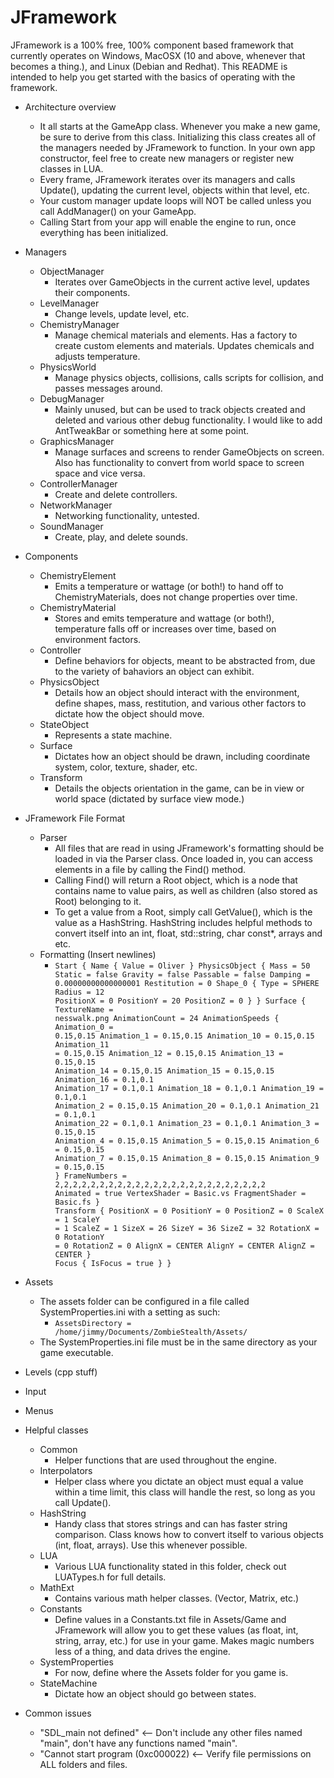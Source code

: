 # JFramework
JFramework is a 100% free, 100% component based framework that currently operates on Windows, MacOSX (10 and above, whenever that becomes a thing.), and Linux (Debian and Redhat). This README is intended to help you get started with the basics of operating with the framework.

- Architecture overview
  - It all starts at the GameApp class. Whenever you make a new game, be sure to derive from this class. Initializing this class creates all of the managers needed by JFramework to function. In your own app constructor, feel free to create new managers or register new classes in LUA.
  - Every frame, JFramework iterates over its managers and calls Update(), updating the current level, objects within that level, etc.
  - Your custom manager update loops will NOT be called unless you call AddManager() on your GameApp.
  - Calling Start from your app will enable the engine to run, once everything has been initialized.

- Managers
  - ObjectManager
    - Iterates over GameObjects in the current active level, updates their components.
  - LevelManager
    - Change levels, update level, etc.
  - ChemistryManager
    - Manage chemical materials and elements. Has a factory to create custom elements and materials. Updates chemicals and adjusts temperature.
  - PhysicsWorld
    - Manage physics objects, collisions, calls scripts for collision, and passes messages around.
  - DebugManager
    - Mainly unused, but can be used to track objects created and deleted and various other debug functionality. I would like to add AntTweakBar or something here at some point.
  - GraphicsManager
    - Manage surfaces and screens to render GameObjects on screen. Also has functionality to convert from world space to screen space and vice versa.
  - ControllerManager
    - Create and delete controllers.
  - NetworkManager
    - Networking functionality, untested.
  - SoundManager
    - Create, play, and delete sounds.
  
- Components
  - ChemistryElement
    - Emits a temperature or wattage (or both!) to hand off to ChemistryMaterials, does not change properties over time.
  - ChemistryMaterial
    - Stores and emits temperature and wattage (or both!), temperature falls off or increases over time, based on environment factors.
  - Controller
    - Define behaviors for objects, meant to be abstracted from, due to the variety of bahaviors an object can exhibit.
  - PhysicsObject
    - Details how an object should interact with the environment, define shapes, mass, restitution, and various other factors to dictate how the object should move.
  - StateObject
    - Represents a state machine.
  - Surface
    - Dictates how an object should be drawn, including coordinate system, color, texture, shader, etc.
  - Transform
    - Details the objects orientation in the game, can be in view or world space (dictated by surface view mode.)
  
- JFramework File Format
  - Parser
    - All files that are read in using JFramework's formatting should be loaded in via the Parser class. Once loaded in, you can access elements in a file by calling the Find() method.
    - Calling Find() will return a Root object, which is a node that contains name to value pairs, as well as children (also stored as Root) belonging to it.
    - To get a value from a Root, simply call GetValue(), which is the value as a HashString. HashString includes helpful methods to convert itself into an int, float, std::string, char const*, arrays and etc.
  - Formatting (Insert newlines)
    - <code>Start
{
	Name
	{
		Value = Oliver
	}
	PhysicsObject
	{
		Mass = 50
		Static = false
		Gravity = false
		Passable = false
		Damping = 0.00000000000000001
		Restitution = 0
		Shape_0
		{
			Type = SPHERE
			Radius = 12
			PositionX = 0
			PositionY = 20
			PositionZ = 0
		}
	}
	Surface
	{
		TextureName = nesswalk.png
		AnimationCount = 24
		AnimationSpeeds
		{
			Animation_0 = 0.15,0.15
			Animation_1 = 0.15,0.15
			Animation_10 = 0.15,0.15
			Animation_11 = 0.15,0.15
			Animation_12 = 0.15,0.15
			Animation_13 = 0.15,0.15
			Animation_14 = 0.15,0.15
			Animation_15 = 0.15,0.15
			Animation_16 = 0.1,0.1
			Animation_17 = 0.1,0.1
			Animation_18 = 0.1,0.1
			Animation_19 = 0.1,0.1
			Animation_2 = 0.15,0.15
			Animation_20 = 0.1,0.1
			Animation_21 = 0.1,0.1
			Animation_22 = 0.1,0.1
			Animation_23 = 0.1,0.1
			Animation_3 = 0.15,0.15
			Animation_4 = 0.15,0.15
			Animation_5 = 0.15,0.15
			Animation_6 = 0.15,0.15
			Animation_7 = 0.15,0.15
			Animation_8 = 0.15,0.15
			Animation_9 = 0.15,0.15
		}
		FrameNumbers = 2,2,2,2,2,2,2,2,2,2,2,2,2,2,2,2,2,2,2,2,2,2,2,2
		Animated = true
		VertexShader = Basic.vs
		FragmentShader = Basic.fs
	}
	Transform
	{
		PositionX = 0
		PositionY = 0
		PositionZ = 0
		ScaleX = 1
		ScaleY = 1
		ScaleZ = 1
		SizeX = 26
		SizeY = 36
		SizeZ = 32
		RotationX = 0
    RotationY = 0
    RotationZ = 0
		AlignX = CENTER
		AlignY = CENTER
		AlignZ = CENTER
	}
	Focus
	{
		IsFocus = true
	}
}</code>
  
- Assets
  - The assets folder can be configured in a file called SystemProperties.ini with a setting as such:
    - <code>AssetsDirectory = /home/jimmy/Documents/ZombieStealth/Assets/</code>
  - The SystemProperties.ini file must be in the same directory as your game executable.
  
- Levels (cpp stuff)

- Input

- Menus

- Helpful classes
  - Common
    - Helper functions that are used throughout the engine.
  - Interpolators
    - Helper class where you dictate an object must equal a value within a time limit, this class will handle the rest, so long as you call Update().
  - HashString
    - Handy class that stores strings and can has faster string comparison. Class knows how to convert itself to various objects (int, float, arrays). Use this whenever possible.
  - LUA
    - Various LUA functionality stated in this folder, check out LUATypes.h for full details.
  - MathExt
    - Contains various math helper classes. (Vector, Matrix, etc.)
  - Constants
    - Define values in a Constants.txt file in Assets/Game and JFramework will allow you to get these values (as float, int, string, array, etc.) for use in your game. Makes magic numbers less of a thing, and data drives the engine.
  - SystemProperties
    - For now, define where the Assets folder for you game is.
  - StateMachine
    - Dictate how an object should go between states.
    
- Common issues
  - "SDL_main not defined" <-- Don't include any other files named "main", don't have any functions named "main".
  - "Cannot start program (0xc000022) <-- Verify file permissions on ALL folders and files.
